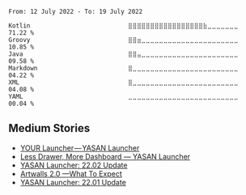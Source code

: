 <!--START_SECTION:waka-->

```text
From: 12 July 2022 - To: 19 July 2022

Kotlin                           ⣿⣿⣿⣿⣿⣿⣿⣿⣿⣿⣿⣿⣿⣿⣿⣿⣿⣷⣀⣀⣀⣀⣀⣀⣀   71.22 %
Groovy                           ⣿⣿⣶⣀⣀⣀⣀⣀⣀⣀⣀⣀⣀⣀⣀⣀⣀⣀⣀⣀⣀⣀⣀⣀⣀   10.85 %
Java                             ⣿⣿⣤⣀⣀⣀⣀⣀⣀⣀⣀⣀⣀⣀⣀⣀⣀⣀⣀⣀⣀⣀⣀⣀⣀   09.58 %
Markdown                         ⣿⣀⣀⣀⣀⣀⣀⣀⣀⣀⣀⣀⣀⣀⣀⣀⣀⣀⣀⣀⣀⣀⣀⣀⣀   04.22 %
XML                              ⣿⣀⣀⣀⣀⣀⣀⣀⣀⣀⣀⣀⣀⣀⣀⣀⣀⣀⣀⣀⣀⣀⣀⣀⣀   04.08 %
YAML                             ⣀⣀⣀⣀⣀⣀⣀⣀⣀⣀⣀⣀⣀⣀⣀⣀⣀⣀⣀⣀⣀⣀⣀⣀⣀   00.04 %
```

<!--END_SECTION:waka-->
## Medium Stories
<!-- BLOG-POST-LIST:START -->
- [YOUR Launcher — YASAN Launcher](https://yasandev.medium.com/your-launcher-yasan-launcher-5e3549e37d1b?source=rss-fcea725800bc------2)
- [Less Drawer, More Dashboard — YASAN Launcher](https://yasandev.medium.com/less-drawer-more-dashboard-yasan-launcher-34caf70504ba?source=rss-fcea725800bc------2)
- [YASAN Launcher: 22.02 Update](https://yasandev.medium.com/yasan-launcher-22-02-update-2507d3f40bf2?source=rss-fcea725800bc------2)
- [Artwalls 2.0 —What To Expect](https://yasandev.medium.com/artwalls-2-0-what-to-expect-2016c23d572e?source=rss-fcea725800bc------2)
- [YASAN Launcher: 22.01 Update](https://yasandev.medium.com/yasan-launcher-22-01-update-b62bc053e2cf?source=rss-fcea725800bc------2)
<!-- BLOG-POST-LIST:END -->
